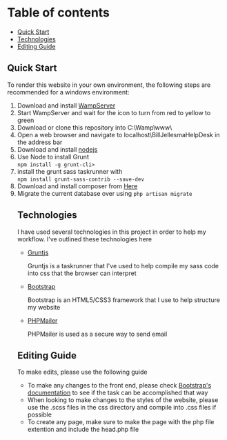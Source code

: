 <h1>Table of contents</h1>
<ul>
  <li><a href="#quick-start">Quick Start</a></li>
  <li><a href="#technologies">Technologies</a></li>
  <li><a href="#editing-guide">Editing Guide</a></li>
</ul>
<h2><a name="quick-start">Quick Start</a></h2>
<p>To render this website in your own environment, the following steps are recommended for a windows environment:
<ol>
  <li>Download and install <a href="http://www.wampserver.com/en/">WampServer</a></li>
  <li>Start WampServer and wait for the icon to turn from red to yellow to green</li>
  <li>Download or clone this repository into C:\Wamp\www\</li>
  <li>Open a web browser and navigate to localhost\BillJellesmaHelpDesk in the address bar</li>
  <li>Download and install <a href="https://nodejs.org/en/download/">nodejs</a></li>
  <li>Use Node to install Grunt<br>
  <code>npm install -g grunt-cli></code></li>
  <li>install the grunt sass taskrunner with <br>
  <code>npm install grunt-sass-contrib --save-dev</code></li>
  <li>Download and install composer from <a href=""> Here</a></li>
  <li>Migrate the current database over using <code>php artisan migrate</code
</ol>
<h2><a name="technologies">Technologies</a></h2>
<p>I have used several technologies in this project in order to help my workflow. I've outlined these technologies here
<ul>
  <li><a href=http://gruntjs.com/">Gruntjs</a></li>
  <p>Gruntjs is a taskrunner that I've used to help compile my sass code into css that the browser can interpret</p>
  <li><a href="http://getbootstrap.com/">Bootstrap</a></li>
  <p>Bootstrap is an HTML5/CSS3 framework that I use to help structure my website</p>
  <li><a href="https://github.com/PHPMailer/PHPMailer">PHPMailer</a>
  <p>PHPMailer is used as a secure way to send email</p>
</ul>
<h2><a name="editing-guide">Editing Guide</a></h2>
<p>To make edits, please use the following guide</p>
<ul>
  <li>To make any changes to the front end, please check <a href="http://getbootstrap.com/">Bootstrap's documentation</a> to see if the task can be accomplished that way</li>
  <li>When looking to make changes to the styles of the website, please use the .scss files in the css directory and compile into .css files if possible</li>
  <li>To create any page, make sure to make the page with the php file extention and include the head.php file</li>
